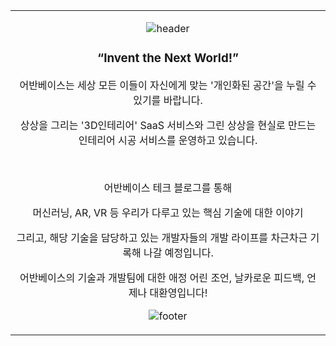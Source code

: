 <table align="center"><tr><td align="center" width="9999">

![header](https://capsule-render.vercel.app/api?type=Wave&color=timeAuto&height=160&animation=fadeIn&section=header&text=&fontSize=60)

<h3>“Invent the Next World!”</h3>

어반베이스는 세상 모든 이들이 자신에게 맞는 '개인화된 공간'을 누릴 수 있기를 바랍니다. 

상상을 그리는 '3D인테리어' SaaS 서비스와 그린 상상을 현실로 만드는 인테리어 시공 서비스를 운영하고 있습니다. 

<br>

어반베이스 테크 블로그를 통해

머신러닝, AR, VR 등 우리가 다루고 있는 핵심 기술에 대한 이야기

그리고, 해당 기술을 담당하고 있는 개발자들의 개발 라이프를 차근차근 기록해 나갈 예정입니다.

어반베이스의 기술과 개발팀에 대한 애정 어린 조언, 날카로운 피드백, 언제나 대환영입니다!

![footer](https://capsule-render.vercel.app/api?type=Wave&color=timeAuto&height=160&animation=fadeIn&section=footer&text=&fontSize=60&rotate=-180)

</td></tr></table>
